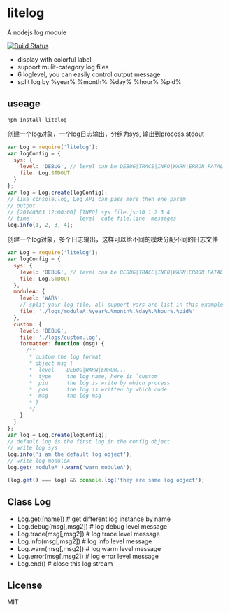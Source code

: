 litelog
=======

A nodejs log module

[![Build Status](https://travis-ci.org/fishbar/litelog.svg?branch=master)](https://travis-ci.org/fishbar/litelog)

* display with colorful label
* support mulit-category log files
* 6 loglevel, you can easily control output message
* split log by %year% %month% %day% %hour% %pid%

## useage

```shell
npm install litelog
```

创建一个log对象，一个log日志输出，分组为sys, 输出到process.stdout
```js
var Log = require('litelog');
var logConfig = {
  sys: {
    level: 'DEBUG', // level can be DEBUG|TRACE|INFO|WARN|ERROR|FATAL
    file: Log.STDOUT
  }
};
var log = Log.create(logConfig);
// like console.log, Log API can pass more then one param
// output 
// [20140303 12:00:00] [INFO] sys file.js:10 1 2 3 4
// time                level  cate file:line  messages
log.info(1, 2, 3, 4);
```

创建一个log对象，多个日志输出，这样可以给不同的模块分配不同的日志文件
```js
var Log = require('litelog');
var logConfig = {
  sys: {
    level: 'DEBUG', // level can be DEBUG|TRACE|INFO|WARN|ERROR|FATAL
    file: Log.STDOUT
  },
  moduleA: {
    level: 'WARN',
    // split your log file, all support vars are list in this example
    file: './logs/moduleA.%year%.%month%.%day%.%hour%.%pid%'
  },
  custom: {
    level: 'DEBUG',
    file: './logs/custom.log',
    formatter: function (msg) {
      /**
       * custom the log format
       * object msg {
       *  level    DEBUG|WARN|ERROR...
       *  type     the log name, here is `custom`
       *  pid      the log is write by which process
       *  pos      the log is written by which code
       *  msg      the log msg
       * }
       */
    }
  }
};
var log = Log.create(logConfig);
// default log is the first log in the config object
// write log sys
log.info('i am the default log object');
// write log moduleA
log.get('moduleA').warn('warn moduleA');

(log.get() === log) && console.log('they are same log object');
```

## Class Log

* Log.get([name])         # get different log instance by name
* Log.debug(msg[,msg2])   # log debug level message
* Log.trace(msg[,msg2])   # log trace level message
* Log.info(msg[,msg2])    # log info level message
* Log.warn(msg[,msg2])    # log warm level message
* Log.error(msg[,msg2])   # log error level message
* Log.end()               # close this log stream

## License

  MIT
